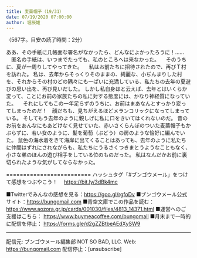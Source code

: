 ```yaml
---
title: 麦藁帽子（19/31）
date: 07/19/2020 07:00:00
author: 堀辰雄
---
```


（567字。目安の読了時間：2分）

ああ、その手紙に几帳面な署名がなかったら、どんなによかったろうに！……
　匿名の手紙は、いつまでたっても、私のところへは来なかった。
　そのうちに、夏が一周りしてやってきた。
　私はお前たちに招待されたので、再びＴ村を訪れた。
私は、去年からそっくりそのままの、綺麗な、小ぢんまりした村を、それからその村のどの隅々にも一ぱいに充満している、私たちの去年の夏遊びの思い出を、再び見いだした。
しかし私自身はと云えば、去年とはいくらか変って、ことにお前の家族たちの私に対する態度には、かなり神経質になっていた。
　それにしてもこの一年足らずのうちに、お前はまあなんとすっかり変ってしまったのだ！　顔だちも、見ちがえるほどメランコリックになってしまっている。
そしてもう去年のように親しげに私に口をきいてはくれないのだ。
昔のお前をあんなにもあどけなく見せていた、赤いさくらんぼのついた麦藁帽子もかぶらずに、若い女のように、髪を葡萄（ぶどう）の房のような恰好に編んでいた。
鼠色の海水着をきて海岸に出てくることはあっても、去年のように私たちに仲間はずれにされながらも、私たちにうるさくつきまとうようなこともなく、小さな弟のほんの遊び相手をしている位のものだった。
私はなんだかお前に裏切られたような気がしてならなかった。

=========================
ハッシュタグ「#ブンゴウメール」をつけて感想をつぶやこう！　
https://bit.ly/3dBk4mc

■Twitterでみんなの感想を見る：https://goo.gl/rgfoDv
■ブンゴウメール公式サイト：https://bungomail.com
■青空文庫でこの作品を読む：https://www.aozora.gr.jp/cards/001030/files/4813_14371.html
■運営へのご支援はこちら： https://www.buymeacoffee.com/bungomail
■月末まで一時的に配信を停止： https://forms.gle/d2gZZBtbeAEdXySW9

-------
配信元: ブンゴウメール編集部
NOT SO BAD, LLC.
Web: https://bungomail.com
配信停止：[unsubscribe]

